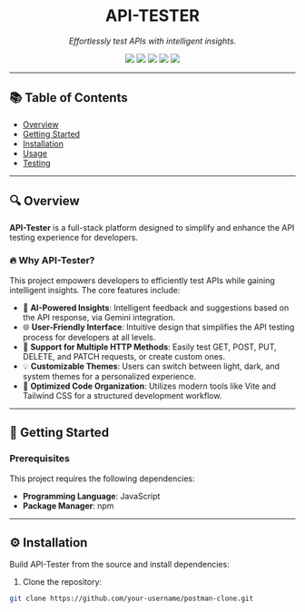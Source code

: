 <h1 align="center">API-TESTER</h1>
<p align="center"><i>Effortlessly test APIs with intelligent insights.</i></p>

<p align="center">
  <img src="https://img.shields.io/badge/Node.js-18.x-brightgreen" />
  <img src="https://img.shields.io/badge/Express.js-Backend-blue" />
  <img src="https://img.shields.io/badge/React-Frontend-blueviolet" />
  <img src="https://img.shields.io/badge/Gemini-AI-orange" />
  <img src="https://img.shields.io/badge/Open%20Source-MIT-success" />
</p>

---

## 📚 Table of Contents
- [Overview](#overview)
- [Getting Started](#getting-started)
- [Installation](#installation)
- [Usage](#usage)
- [Testing](#testing)

---

## 🔍 Overview

**API-Tester** is a full-stack platform designed to simplify and enhance the API testing experience for developers.

### 🔥 Why API-Tester?

This project empowers developers to efficiently test APIs while gaining intelligent insights. The core features include:

- 🧠 **AI-Powered Insights**: Intelligent feedback and suggestions based on the API response, via Gemini integration.
- 🌐 **User-Friendly Interface**: Intuitive design that simplifies the API testing process for developers at all levels.
- 🔧 **Support for Multiple HTTP Methods**: Easily test GET, POST, PUT, DELETE, and PATCH requests, or create custom ones.
- 💡 **Customizable Themes**: Users can switch between light, dark, and system themes for a personalized experience.
- 📁 **Optimized Code Organization**: Utilizes modern tools like Vite and Tailwind CSS for a structured development workflow.

---

## 🚀 Getting Started

### Prerequisites

This project requires the following dependencies:

- **Programming Language**: JavaScript
- **Package Manager**: npm

---

## ⚙️ Installation

Build API-Tester from the source and install dependencies:

1. Clone the repository:

```bash
git clone https://github.com/your-username/postman-clone.git
